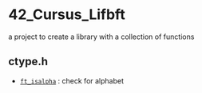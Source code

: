 # 42_Cursus_Lifbft
a project to create a library with a collection of functions

## ctype.h
* [`ft_isalpha`](ft_isalpha.c)  : check for alphabet